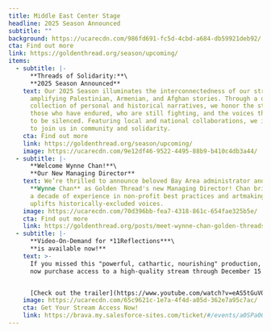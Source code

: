 ```yaml
---
title: Middle East Center Stage
headline: 2025 Season Announced
subtitle: ""
background: https://ucarecdn.com/986fd691-fc5d-4cbd-a684-db59921deb92/
cta: Find out more
link: https://goldenthread.org/season/upcoming/
items:
  - subtitle: |-
      **Threads of Solidarity:**\
      **2﻿025 Season Announced**
    text: Our 2025 Season illuminates the interconnectedness of our struggles
      amplifying Palestinian, Armenian, and Afghan stories. Through a diverse
      collection of personal and historical narratives, we honor the strength of
      those who have endured, who are still fighting, and the voices that refuse
      to be silenced. Featuring local and national collaborations, we invite you
      to join us in community and solidarity.
    cta: Find out more
    link: https://goldenthread.org/season/upcoming/
    image: https://ucarecdn.com/9e12df46-9522-4495-88b9-b410c4db3a44/
  - subtitle: |-
      **Welcome Wynne Chan!**\
      **O﻿ur New Managing Director**
    text: We’re thrilled to announce beloved Bay Area administrator and artist
      **Wynne Chan** as Golden Thread's new Managing Director! Chan brings over
      a decade of experience in non-profit best practices and artmaking that
      uplifts historically-excluded voices.
    image: https://ucarecdn.com/70d396bb-fea7-4318-861c-654fae325b5e/
    cta: Find out more
    link: https://goldenthread.org/posts/meet-wynne-chan-golden-threads-new-managing-director/
  - subtitle: |-
      **V﻿ideo-On-Demand for *11Reflections***\
      **i﻿s available now!**
    text: >-
      If you missed this "powerful, cathartic, nourishing" production, you can
      now p﻿urchase access to a high-quality stream through December 15!


      [C﻿heck out the trailer](https://www.youtube.com/watch?v=eAS5tGuVQsI), and visit the Brava! website to get your tickets.
    image: https://ucarecdn.com/65c9621c-1e7a-4f4d-a05d-362e7a95c7ac/
    cta: Get Your Stream Access Now!
    link: https://brava.my.salesforce-sites.com/ticket/#/events/a0SPa00000C0QDJMA3
---
```

